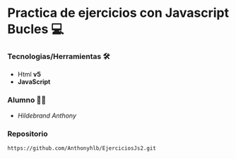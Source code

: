 # **Practica de ejercicios con Javascript Bucles** 💻


### **Tecnologias/Herramientas** 🛠
- Html **v5**
- **JavaScript**

### **Alumno** 🙋‍♂️
- *Hildebrand Anthony*

### **Repositorio**
```
https://github.com/Anthonyhlb/EjerciciosJs2.git
```
